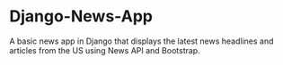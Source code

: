# Django-News-App

A basic news app in Django that displays the latest news headlines and articles from the US using News API and Bootstrap.
